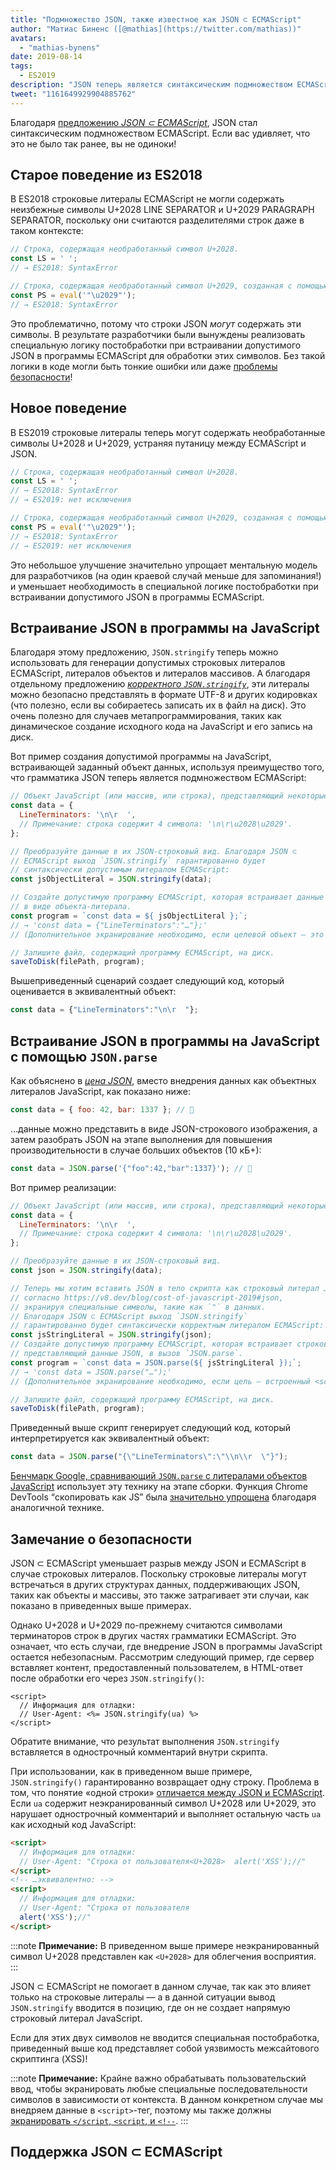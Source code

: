 ```yaml
---
title: "Подмножество JSON, также известное как JSON ⊂ ECMAScript"
author: "Матиас Биненс ([@mathias](https://twitter.com/mathias))"
avatars:
  - "mathias-bynens"
date: 2019-08-14
tags:
  - ES2019
description: "JSON теперь является синтаксическим подмножеством ECMAScript."
tweet: "1161649929904885762"
---
```

Благодаря [предложению _JSON ⊂ ECMAScript_](https://github.com/tc39/proposal-json-superset), JSON стал синтаксическим подмножеством ECMAScript. Если вас удивляет, что это не было так ранее, вы не одиноки!

## Старое поведение из ES2018

В ES2018 строковые литералы ECMAScript не могли содержать неизбежные символы U+2028 LINE SEPARATOR и U+2029 PARAGRAPH SEPARATOR, поскольку они считаются разделителями строк даже в таком контексте:

```js
// Строка, содержащая необработанный символ U+2028.
const LS = ' ';
// → ES2018: SyntaxError

// Строка, содержащая необработанный символ U+2029, созданная с помощью `eval`:
const PS = eval('"\u2029"');
// → ES2018: SyntaxError
```

Это проблематично, потому что строки JSON _могут_ содержать эти символы. В результате разработчики были вынуждены реализовать специальную логику постобработки при встраивании допустимого JSON в программы ECMAScript для обработки этих символов. Без такой логики в коде могли быть тонкие ошибки или даже [проблемы безопасности](#security)!

<!--truncate-->
## Новое поведение

В ES2019 строковые литералы теперь могут содержать необработанные символы U+2028 и U+2029, устраняя путаницу между ECMAScript и JSON.

```js
// Строка, содержащая необработанный символ U+2028.
const LS = ' ';
// → ES2018: SyntaxError
// → ES2019: нет исключения

// Строка, содержащая необработанный символ U+2029, созданная с помощью `eval`:
const PS = eval('"\u2029"');
// → ES2018: SyntaxError
// → ES2019: нет исключения
```

Это небольшое улучшение значительно упрощает ментальную модель для разработчиков (на один краевой случай меньше для запоминания!) и уменьшает необходимость в специальной логике постобработки при встраивании допустимого JSON в программы ECMAScript.

## Встраивание JSON в программы на JavaScript

Благодаря этому предложению, `JSON.stringify` теперь можно использовать для генерации допустимых строковых литералов ECMAScript, литералов объектов и литералов массивов. А благодаря отдельному предложению [_корректного `JSON.stringify`_](/features/well-formed-json-stringify), эти литералы можно безопасно представлять в формате UTF-8 и других кодировках (что полезно, если вы собираетесь записать их в файл на диск). Это очень полезно для случаев метапрограммирования, таких как динамическое создание исходного кода на JavaScript и его запись на диск.

Вот пример создания допустимой программы на JavaScript, встраивающей заданный объект данных, используя преимущество того, что грамматика JSON теперь является подмножеством ECMAScript:

```js
// Объект JavaScript (или массив, или строка), представляющий некоторые данные.
const data = {
  LineTerminators: '\n\r  ',
  // Примечание: строка содержит 4 символа: '\n\r\u2028\u2029'.
};

// Преобразуйте данные в их JSON-строковый вид. Благодаря JSON ⊂
// ECMAScript выход `JSON.stringify` гарантированно будет
// синтаксически допустимым литералом ECMAScript:
const jsObjectLiteral = JSON.stringify(data);

// Создайте допустимую программу ECMAScript, которая встраивает данные
// в виде объекта-литерала.
const program = `const data = ${ jsObjectLiteral };`;
// → 'const data = {"LineTerminators":"…"};'
// (Дополнительное экранирование необходимо, если целевой объект — это встроенный <script>.)

// Запишите файл, содержащий программу ECMAScript, на диск.
saveToDisk(filePath, program);
```

Вышеприведенный сценарий создает следующий код, который оценивается в эквивалентный объект:

```js
const data = {"LineTerminators":"\n\r  "};
```

## Встраивание JSON в программы на JavaScript с помощью `JSON.parse`

Как объяснено в [_цена JSON_](/blog/cost-of-javascript-2019#json), вместо внедрения данных как объектных литералов JavaScript, как показано ниже:

```js
const data = { foo: 42, bar: 1337 }; // 🐌
```

…данные можно представить в виде JSON-строкового изображения, а затем разобрать JSON на этапе выполнения для повышения производительности в случае больших объектов (10 кБ+):

```js
const data = JSON.parse('{"foo":42,"bar":1337}'); // 🚀
```

Вот пример реализации:

```js
// Объект JavaScript (или массив, или строка), представляющий некоторые данные.
const data = {
  LineTerminators: '\n\r  ',
  // Примечание: строка содержит 4 символа: '\n\r\u2028\u2029'.
};

// Преобразуйте данные в их JSON-строковый вид.
const json = JSON.stringify(data);

// Теперь мы хотим вставить JSON в тело скрипта как строковый литерал JavaScript
// согласно https://v8.dev/blog/cost-of-javascript-2019#json,
// экранируя специальные символы, такие как `"` в данных.
// Благодаря JSON ⊂ ECMAScript выход `JSON.stringify`
// гарантированно будет синтаксически корректным литералом ECMAScript:
const jsStringLiteral = JSON.stringify(json);
// Создайте допустимую программу ECMAScript, которая встраивает строковый литерал JavaScript,
// представляющий данные JSON, в вызов `JSON.parse`.
const program = `const data = JSON.parse(${ jsStringLiteral });`;
// → 'const data = JSON.parse("…");'
// (Дополнительное экранирование необходимо, если цель — встроенный <script>.)

// Запишите файл, содержащий программу ECMAScript, на диск.
saveToDisk(filePath, program);
```

Приведенный выше скрипт генерирует следующий код, который интерпретируется как эквивалентный объект:

```js
const data = JSON.parse("{\"LineTerminators\":\"\\n\\r  \"}");
```

[Бенчмарк Google, сравнивающий `JSON.parse` с литералами объектов JavaScript](https://github.com/GoogleChromeLabs/json-parse-benchmark) использует эту технику на этапе сборки. Функция Chrome DevTools “скопировать как JS” была [значительно упрощена](https://chromium-review.googlesource.com/c/chromium/src/+/1464719/9/third_party/blink/renderer/devtools/front_end/elements/DOMPath.js) благодаря аналогичной технике.

## Замечание о безопасности

JSON ⊂ ECMAScript уменьшает разрыв между JSON и ECMAScript в случае строковых литералов. Поскольку строковые литералы могут встречаться в других структурах данных, поддерживающих JSON, таких как объекты и массивы, это также затрагивает эти случаи, как показано в приведенных выше примерах.

Однако U+2028 и U+2029 по-прежнему считаются символами терминаторов строк в других частях грамматики ECMAScript. Это означает, что есть случаи, где внедрение JSON в программы JavaScript остается небезопасным. Рассмотрим следующий пример, где сервер вставляет контент, предоставленный пользователем, в HTML-ответ после обработки его через `JSON.stringify()`:

```ejs
<script>
  // Информация для отладки:
  // User-Agent: <%= JSON.stringify(ua) %>
</script>
```

Обратите внимание, что результат выполнения `JSON.stringify` вставляется в однострочный комментарий внутри скрипта.

При использовании, как в приведенном выше примере, `JSON.stringify()` гарантированно возвращает одну строку. Проблема в том, что понятие «одной строки» [отличается между JSON и ECMAScript](https://speakerdeck.com/mathiasbynens/hacking-with-unicode?slide=136). Если `ua` содержит неэкранированный символ U+2028 или U+2029, это нарушает однострочный комментарий и выполняет остальную часть `ua` как исходный код JavaScript:

```html
<script>
  // Информация для отладки:
  // User-Agent: "Строка от пользователя<U+2028>  alert('XSS');//"
</script>
<!-- …эквивалентно: -->
<script>
  // Информация для отладки:
  // User-Agent: "Строка от пользователя
  alert('XSS');//"
</script>
```

:::note
**Примечание:** В приведенном выше примере неэкранированный символ U+2028 представлен как `<U+2028>` для облегчения восприятия.
:::

JSON ⊂ ECMAScript не помогает в данном случае, так как это влияет только на строковые литералы — а в данной ситуации вывод `JSON.stringify` вводится в позицию, где он не создает напрямую строковый литерал JavaScript.

Если для этих двух символов не вводится специальная постобработка, приведенный выше код представляет собой уязвимость межсайтового скриптинга (XSS)!

:::note
**Примечание:** Крайне важно обрабатывать пользовательский ввод, чтобы экранировать любые специальные последовательности символов в зависимости от контекста. В данном конкретном случае мы внедряем данные в `<script>`-тег, поэтому мы также должны [экранировать `</script`, `<script`, и `<!-​-`](https://mathiasbynens.be/notes/etago#recommendations).
:::

## Поддержка JSON ⊂ ECMAScript

<feature-support chrome="66 /blog/v8-release-66#json-ecmascript"
                 firefox="yes"
                 safari="yes"
                 nodejs="10"
                 babel="yes https://github.com/babel/babel/tree/master/packages/babel-plugin-proposal-json-strings"></feature-support>
